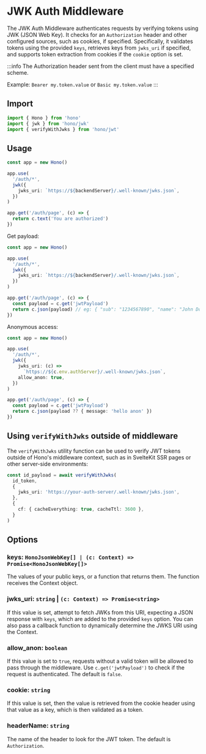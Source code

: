 # JWK Auth Middleware

The JWK Auth Middleware authenticates requests by verifying tokens using JWK (JSON Web Key). It checks for an `Authorization` header and other configured sources, such as cookies, if specified. Specifically, it validates tokens using the provided `keys`, retrieves keys from `jwks_uri` if specified, and supports token extraction from cookies if the `cookie` option is set.

:::info
The Authorization header sent from the client must have a specified scheme.

Example: `Bearer my.token.value` or `Basic my.token.value`
:::

## Import

```ts
import { Hono } from 'hono'
import { jwk } from 'hono/jwk'
import { verifyWithJwks } from 'hono/jwt'
```

## Usage

```ts
const app = new Hono()

app.use(
  '/auth/*',
  jwk({
    jwks_uri: `https://${backendServer}/.well-known/jwks.json`,
  })
)

app.get('/auth/page', (c) => {
  return c.text('You are authorized')
})
```

Get payload:

```ts
const app = new Hono()

app.use(
  '/auth/*',
  jwk({
    jwks_uri: `https://${backendServer}/.well-known/jwks.json`,
  })
)

app.get('/auth/page', (c) => {
  const payload = c.get('jwtPayload')
  return c.json(payload) // eg: { "sub": "1234567890", "name": "John Doe", "iat": 1516239022 }
})
```

Anonymous access:

```ts
const app = new Hono()

app.use(
  '/auth/*',
  jwk({
    jwks_uri: (c) =>
      `https://${c.env.authServer}/.well-known/jwks.json`,
    allow_anon: true,
  })
)

app.get('/auth/page', (c) => {
  const payload = c.get('jwtPayload')
  return c.json(payload ?? { message: 'hello anon' })
})
```

## Using `verifyWithJwks` outside of middleware

The `verifyWithJwks` utility function can be used to verify JWT tokens outside of Hono's middleware context, such as in SvelteKit SSR pages or other server-side environments:

```ts
const id_payload = await verifyWithJwks(
  id_token,
  {
    jwks_uri: 'https://your-auth-server/.well-known/jwks.json',
  },
  {
    cf: { cacheEverything: true, cacheTtl: 3600 },
  }
)
```

## Options

### <Badge type="info" text="optional" /> keys: `HonoJsonWebKey[] | (c: Context) => Promise<HonoJsonWebKey[]>`

The values of your public keys, or a function that returns them. The function receives the Context object.

### <Badge type="info" text="optional" /> jwks_uri: `string` | `(c: Context) => Promise<string>`

If this value is set, attempt to fetch JWKs from this URI, expecting a JSON response with `keys`, which are added to the provided `keys` option. You can also pass a callback function to dynamically determine the JWKS URI using the Context.

### <Badge type="info" text="optional" /> allow_anon: `boolean`

If this value is set to `true`, requests without a valid token will be allowed to pass through the middleware. Use `c.get('jwtPayload')` to check if the request is authenticated. The default is `false`.

### <Badge type="info" text="optional" /> cookie: `string`

If this value is set, then the value is retrieved from the cookie header using that value as a key, which is then validated as a token.

### <Badge type="info" text="optional" /> headerName: `string`

The name of the header to look for the JWT token. The default is `Authorization`.

